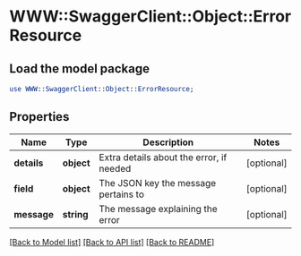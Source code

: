 # WWW::SwaggerClient::Object::ErrorResource

## Load the model package
```perl
use WWW::SwaggerClient::Object::ErrorResource;
```

## Properties
Name | Type | Description | Notes
------------ | ------------- | ------------- | -------------
**details** | **object** | Extra details about the error, if needed | [optional] 
**field** | **object** | The JSON key the message pertains to | [optional] 
**message** | **string** | The message explaining the error | [optional] 

[[Back to Model list]](../README.md#documentation-for-models) [[Back to API list]](../README.md#documentation-for-api-endpoints) [[Back to README]](../README.md)


